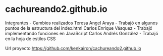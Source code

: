 # cachureando2.github.io
Integrantes - Cambios realizados
Teresa Angel Araya - Trabajó en algunos puntos de la estructura del index.html
Carlos Enrique Vásquez - Trabajó implementando funciones en JavaScript
Carlos Andrés González - Trabajó en la hoja de estilos CSS

Url proyecto
https://github.com/kenkairon/cachureando2.github.io
